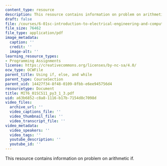 ```yaml
---
content_type: resource
description: This resource contains information on problem on arithmetic if.
draft: false
file: /courses/6-01sc-introduction-to-electrical-engineering-and-computer-science-i-spring-2011/a63b6852c8a81116b17b7154d8c7098d_MIT6_01SCS11_py3_1_3.pdf
file_size: 76462
file_type: application/pdf
image_metadata:
  caption: ''
  credit: ''
  image-alt: ''
learning_resource_types:
- Programming Assignments
license: https://creativecommons.org/licenses/by-nc-sa/4.0/
ocw_type: OCWFile
parent_title: Using if, else, and while
parent_type: CourseSection
parent_uid: 14427f34-8f48-0109-8fbb-e6ee945756d4
resourcetype: Document
title: MIT6_01SCS11_py3_1_3.pdf
uid: a63b6852-c8a8-1116-b17b-7154d8c7098d
video_files:
  archive_url: ''
  video_captions_file: ''
  video_thumbnail_file: ''
  video_transcript_file: ''
video_metadata:
  video_speakers: ''
  video_tags: ''
  youtube_description: ''
  youtube_id: ''
---
```

This resource contains information on problem on arithmetic if.